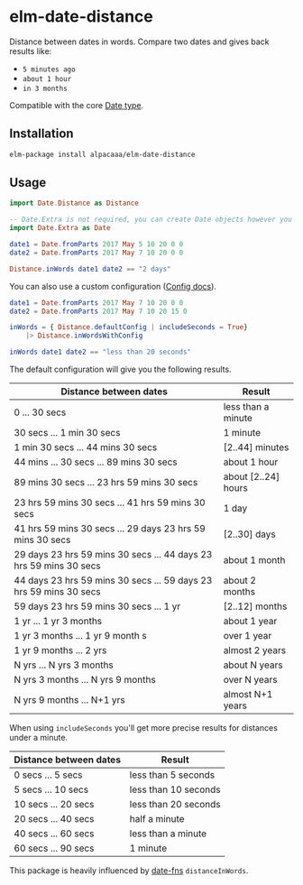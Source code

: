# elm-date-distance

Distance between dates in words.
Compare two dates and gives back results like:
- `5 minutes ago`
- `about 1 hour`
- `in 3 months`

Compatible with the core [Date type](http://package.elm-lang.org/packages/elm-lang/core/latest/Date).

## Installation

```sh
elm-package install alpacaaa/elm-date-distance
```

## Usage

```elm
import Date.Distance as Distance

-- Date.Extra is not required, you can create Date objects however you prefer
import Date.Extra as Date

date1 = Date.fromParts 2017 May 5 10 20 0 0
date2 = Date.fromParts 2017 May 7 10 20 0 0

Distance.inWords date1 date2 == "2 days"
```

You can also use a custom configuration
([Config docs](http://package.elm-lang.org/packages/alpacaaa/elm-date-distance/latest/Date-Distance-Types#Config)).

```elm
date1 = Date.fromParts 2017 May 7 10 20 0 0
date2 = Date.fromParts 2017 May 7 10 20 15 0

inWords = { Distance.defaultConfig | includeSeconds = True}
    |> Distance.inWordsWithConfig

inWords date1 date2 == "less than 20 seconds"
```

The default configuration will give you the following results.

| Distance between dates                   | Result              |
| ---------------------------------------- | ------------------- |
| 0 ... 30 secs                            | less than a minute  |
| 30 secs ... 1 min 30 secs                | 1 minute            |
| 1 min 30 secs ... 44 mins 30 secs        | [2..44] minutes     |
| 44 mins ... 30 secs ... 89 mins 30 secs  | about 1 hour        |
| 89 mins 30 secs ... 23 hrs 59 mins 30 secs | about [2..24] hours |
| 23 hrs 59 mins 30 secs ... 41 hrs 59 mins 30 secs | 1 day               |
| 41 hrs 59 mins 30 secs ... 29 days 23 hrs 59 mins 30 secs | [2..30] days        |
| 29 days 23 hrs 59 mins 30 secs ... 44 days 23 hrs 59 mins 30 secs | about 1 month       |
| 44 days 23 hrs 59 mins 30 secs ... 59 days 23 hrs 59 mins 30 secs | about 2 months      |
| 59 days 23 hrs 59 mins 30 secs ... 1 yr  | [2..12] months      |
| 1 yr ... 1 yr 3 months                   | about 1 year        |
| 1 yr 3 months ... 1 yr 9 month s         | over 1 year         |
| 1 yr 9 months ... 2 yrs                  | almost 2 years      |
| N yrs ... N yrs 3 months                 | about N years       |
| N yrs 3 months ... N yrs 9 months        | over N years        |
| N yrs 9 months ... N+1 yrs               | almost N+1 years    |


When using `includeSeconds` you'll get more precise results for distances under a minute.

| Distance between dates | Result               |
| ---------------------- | -------------------- |
| 0 secs ... 5 secs      | less than 5 seconds  |
| 5 secs ... 10 secs     | less than 10 seconds |
| 10 secs ... 20 secs    | less than 20 seconds |
| 20 secs ... 40 secs    | half a minute        |
| 40 secs ... 60 secs    | less than a minute   |
| 60 secs ... 90 secs    | 1 minute             |

This package is heavily influenced by [date-fns](https://date-fns.org/docs/distanceInWords) `distanceInWords`.
